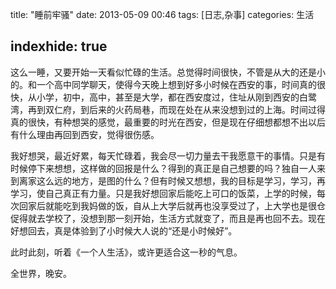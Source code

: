title:  "睡前牢骚"
date:  2013-05-09 00:46
tags: [日志,杂事]
categories: 生活

indexhide: true
---
这么一睡，又要开始一天看似忙碌的生活。总觉得时间很快，不管是从大的还是小的。和一个高中同学聊天，使得今天晚上想到好多小时候在西安的事，时间真的很快，从小学，初中，高中，甚至是大学，都在西安度过，住址从刚到西安的白鹭湾，再到双仁府，到后来的火药局巷，而现在处在从来没想到过的上海。时间过得真的很快，有种想哭的感觉，最重要的时光在西安，但是现在仔细想都想不出以后有什么理由再回到西安，觉得很伤感。

我好想哭，最近好累，每天忙碌着，我会尽一切力量去干我愿意干的事情。只是有时候停下来想想，这样做的回报是什么？得到的真正是自己想要的吗？独自一人来到离家这么远的地方，是图的什么？但有时候又想想，我的目标是学习，学习，再学习，使自己真正有力量。只是我好想回家后能吃上可口的饭菜，上学的时候，每次回家后就能吃到我妈做的饭，自从上大学后就再也没享受过了，上大学也是很仓促得就去学校了，没想到那一刻开始，生活方式就变了，而且是再也回不去。现在好想回去，真是体验到了小时候大人说的“还是小时候好”。

此时此刻，听着《一个人生活》，或许更适合这一秒的气息。

全世界，晚安。